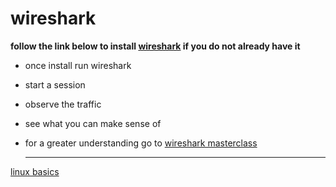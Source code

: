 # wireshark
**follow the link below to install [wireshark](https://www.stationx.net/how-to-install-wireshark/) if you do not already have it**
    

- once install run wireshark
- start a session 
- observe the traffic
- see what you can make sense of 
- for a greater understanding go to [wireshark masterclass](https://www.youtube.com/watch?v=OU-A2EmVrKQ&list=PLW8bTPfXNGdC5Co0VnBK1yVzAwSSphzpJ)

  ----------------------------------------------------------

[linux basics](https://github.com/ROT101/learn_something/blob/main/linux%20basics/README.md)
